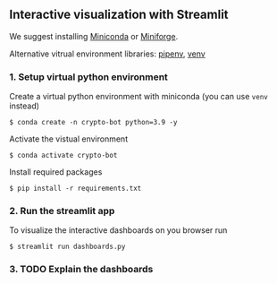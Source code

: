 ## Interactive visualization with Streamlit

We suggest installing [Miniconda](https://docs.conda.io/en/latest/miniconda.html) or [Miniforge](https://github.com/conda-forge/miniforge).

Alternative vitrual environment libraries: [pipenv](https://pypi.org/project/pipenv/), [venv](https://docs.python.org/3/library/venv.html)

### 1. Setup virtual python environment

Create a virtual python environment with miniconda (you can use `venv` instead)

```
$ conda create -n crypto-bot python=3.9 -y
```
Activate the vistual environment

```
$ conda activate crypto-bot
```

Install required packages

```
$ pip install -r requirements.txt
```

### 2. Run the streamlit app

To visualize the interactive dashboards on you browser run

```
$ streamlit run dashboards.py 
```


### 3. TODO Explain the dashboards